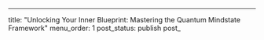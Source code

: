 ---
title: "Unlocking Your Inner Blueprint: Mastering the Quantum Mindstate Framework"
menu_order: 1
post_status: publish
post_
